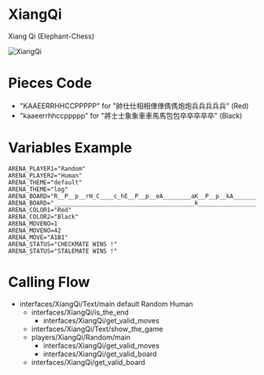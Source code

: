 XiangQi
=======
Xiang Qi (Elephant-Chess)

![XiangQi](https://user-images.githubusercontent.com/6536345/35132169-d1371164-fd04-11e7-8f26-90368d032e10.png)

Pieces Code
===========
* "KAAEERRHHCCPPPPP" for "帥仕仕相相俥俥傌傌炮炮兵兵兵兵兵" (Red)
* "kaaeerrhhccppppp" for "將士士象象車車馬馬包包卒卒卒卒卒" (Black)

Variables Example
=================
	ARENA_PLAYER1="Random"
	ARENA_PLAYER2="Human"
	ARENA_THEME="default"
	ARENA_THEME="log"
	ARENA_BOARD="R__P__p__rH_C____c_hE__P__p__eA________aK__P__p__kA________aE__P__p__eH_C____c_hR__P__p__r/"
	ARENA_BOARD="________________________________________k_________________________________________________/KAAEERRHHCCPPPPPaaeerrhhccppppp"
	ARENA_COLOR1="Red"
	ARENA_COLOR2="Black"
	ARENA_MOVENO=1
	ARENA_MOVENO=42
	ARENA_MOVE="A1B1"
	ARENA_STATUS="CHECKMATE WINS !"
	ARENA_STATUS="STALEMATE WINS !"

Calling Flow
============
* interfaces/XiangQi/Text/main default Random Human
	* interfaces/XiangQi/is_the_end
		* interfaces/XiangQi/get_valid_moves
	* interfaces/XiangQi/Text/show_the_game
	* players/XiangQi/Random/main
		* interfaces/XiangQi/get_valid_moves
		* interfaces/XiangQi/get_valid_board
	* interfaces/XiangQi/get_valid_board
